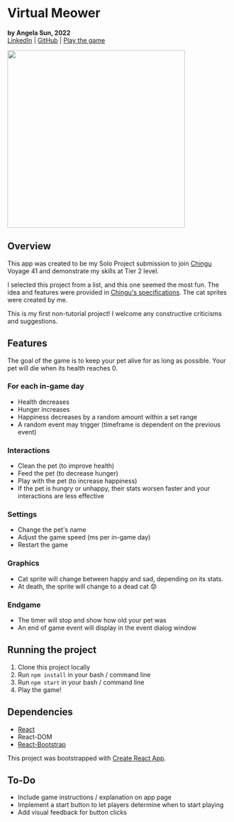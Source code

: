 # Virtual Meower
**by Angela Sun, 2022**  
[LinkedIn](https://linkedin.com/in/angela-sun-flores) | [GitHub](https://github.com/valanex) | [Play the game](https://comforting-peony-5b904b.netlify.app)

<img src="https://valanex.github.io/assets/virtualmeowthumb.png" width=400>

## Overview
This app was created to be my Solo Project submission to join [Chingu](https://www.chingu.io/) Voyage 41 and demonstrate my skills at Tier 2 level.  

I selected this project from a list, and this one seemed the most fun. The idea and features were provided in [Chingu's specifications](https://github.com/chingu-voyages/soloproject-tier2-virtualpet). The cat sprites were created by me. 

This is my first non-tutorial project! I welcome any constructive criticisms and suggestions. 

## Features

The goal of the game is to keep your pet alive for as long as possible. Your pet will die when its health reaches 0. 

### For each in-game day
- Health decreases
- Hunger increases
- Happiness decreases by a random amount within a set range
- A random event may trigger (timeframe is dependent on the previous event)

### Interactions
- Clean the pet (to improve health)
- Feed the pet (to decrease hunger)
- Play with the pet (to increase happiness)
- If the pet is hungry or unhappy, their stats worsen faster and your interactions are less effective

### Settings
- Change the pet's name
- Adjust the game speed (ms per in-game day)
- Restart the game

### Graphics
- Cat sprite will change between happy and sad, depending on its stats.
- At death, the sprite will change to a dead cat 😟

### Endgame
- The timer will stop and show how old your pet was
- An end of game event will display in the event dialog window

## Running the project

1. Clone this project locally
2. Run `npm install` in your bash / command line
3. Run `npm start` in your bash / command line
4. Play the game!

## Dependencies
- [React](https://reactjs.org/)
- React-DOM
- [React-Bootstrap](https://react-bootstrap.github.io/)

This project was bootstrapped with [Create React App](https://github.com/facebook/create-react-app).

## To-Do
- Include game instructions / explanation on app page
- Implement a start button to let players determine when to start playing
- Add visual feedback for button clicks

